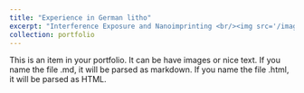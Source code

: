 ```yaml
---
title: "Experience in German litho"
excerpt: "Interference Exposure and Nanoimprinting <br/><img src='/images/500x300.png'>"
collection: portfolio
---
```



This is an item in your portfolio. It can be have images or nice text. If you name the file .md, it will be parsed as markdown. If you name the file .html, it will be parsed as HTML. 
